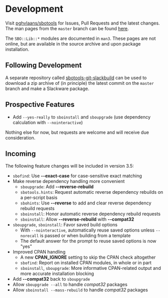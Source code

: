 # Development

Visit [pghvlaans/sbotools](https://github.com/pghvlaans/sbotools) for Issues, Pull Requests and the latest changes. The man pages from the `master` branch can be found [here](/sbotools/man/post-release/).

The `SBO::Lib::*` modules are documented in `man3`. These pages are not online, but are available in the source archive and upon package installation.

## Following Development

A separate repository called [sbotools-git-slackbuild](https://github.com/pghvlaans/sbotools-git-slackbuild) can be used to download a zip archive of (in principle) the latest commit on the `master` branch and make a Slackware package.

## Prospective Features

* Add `--yes-really` to `sboinstall` and `sboupgrade` (use dependency calculation with `--nointeractive`)

Nothing else for now, but requests are welcome and will receive due consideration.

## Incoming

The following feature changes will be included in version 3.5:

* `sbofind`: Use **\--exact-case** for case-sensitive exact matching
* Make reverse dependency handling more convenient
  * `sboupgrade`: Add **\--reverse-rebuild**
  * `sbotools.hints`: Request automatic reverse dependency rebuilds on a per-script basis
  * `sbohints`: Use **\--reverse** to add and clear reverse dependency rebuild requests
  * `sboinstall`: Honor automatic reverse dependency rebuild requests
  * `sboinstall`: Allow **\--reverse-rebuild** with **\--compat32**
* `sboupgrade`, `sboinstall`: Favor saved build options
  * With `--nointeractive`, automatically reuse saved options unless `--norecall` is passed or when building from a template
  * The default answer for the prompt to reuse saved options is now "yes"
* Improved CPAN handling
  * A new **CPAN_IGNORE** setting to skip the CPAN check altogether
  * `sbofind`: Report on installed CPAN modules, in whole or in part
  * `sboinstall`, `sboupgrade`: More informative CPAN-related output and more accurate installation blocking
* Add **\--compat32** back to `sboupgrade`
* Allow `sboupgrade --all` to handle *compat32* packages
* Allow `sboinstall --mass-rebuild` to handle *compat32* packages
